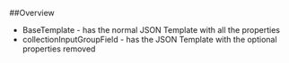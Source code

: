 ##Overview
- BaseTemplate - has the normal JSON Template with all the properties
- collectionInputGroupField - has the JSON Template with the optional properties removed
